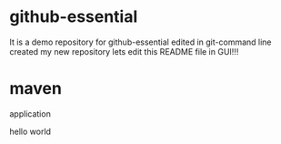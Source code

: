 
# github-essential
It is a demo repository for github-essential
edited in git-command line
created my new repository 
lets edit this README file in GUI!!!

# maven
application

hello world
